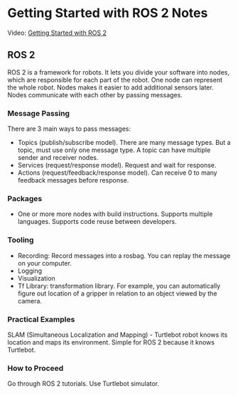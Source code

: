 # Getting Started with ROS 2 Notes

Video: [Getting Started with ROS 2](https://www.youtube.com/watch?v=8aoFndU7jos)

## ROS 2

ROS 2 is a framework for robots. It lets you divide your software into nodes, which are responsible for each part of the robot. 
One node can represent the whole robot. 
Nodes makes it easier to add additional sensors later.
Nodes communicate with each other by passing messages.

### Message Passing

There are 3 main ways to pass messages:

- Topics (publish/subscribe model). There are many message types. But a topic, must use only one message type. A topic can have multiple sender and receiver nodes.
- Services (request/response model). Request and wait for response.
- Actions (request/feedback/response model). Can receive 0 to many feedback messages before response.

### Packages

- One or more more nodes with build instructions. Supports multiple languages. Supports code reuse between developers.

### Tooling

- Recording: Record messages into a rosbag. You can replay the message on your computer.
- Logging
- Visualization
- Tf Library: transformation library. For example, you can automatically figure out location of a gripper in relation to an object viewed by the camera.

### Practical Examples

SLAM (Simultaneous Localization and Mapping) - Turtlebot robot knows its location and maps its environment. Simple for ROS 2 because it knows Turtlebot.

### How to Proceed

Go through ROS 2 tutorials. Use Turtlebot simulator.
